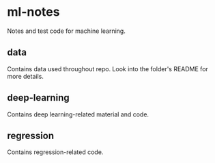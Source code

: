 # ml-notes
Notes and test code for machine learning.


## data
Contains data used throughout repo. Look into the folder's README for more details.

## deep-learning
Contains deep learning-related material and code.

## regression
Contains regression-related code.
